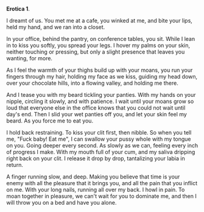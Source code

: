**Erotica 1**.

I dreamt of us. You met me at a cafe, you winked at me, and bite your lips, held my hand, and we ran into a closet.

In your office, behind the pantry, on conference tables, you sit. While I lean in to kiss you softly, you spread your legs. I hover my palms on your skin, neither touching or pressing, but only a slight presence that leaves you wanting, for more.

As I feel the warmth of your thighs build up with your moans, you run your fingers through my hair, holding my face as we kiss, guiding my head down, over your chocolate hills, into a flowing valley, and holding me there.

And I tease you with my beard tickling your panties. With my hands on your nipple, circling it slowly, and with patience. I wait until your moans grow so loud that everyone else in the office knows that you could not wait until day's end. Then I slid your wet panties off you, and let your skin feel my beard. As you force me to eat you.

I hold back restraining. To kiss your clit first, then nibble. So when you tell me, "Fuck baby! Eat me", I can swallow your pussy whole with my tongue on you. Going deeper every second. As slowly as we can, feeling every inch of progress I make. With my mouth full of your cum, and my saliva dripping right back on your clit. I release it drop by drop, tantalizing your labia in return.

A finger running slow, and deep. Making you believe that time is your enemy with all the pleasure that it brings you, and all the pain that you inflict on me. With your long nails, running all over my back. I howl in pain. To moan together in pleasure, we can't wait for you to dominate me, and then I will throw you on a bed and have you alone.
